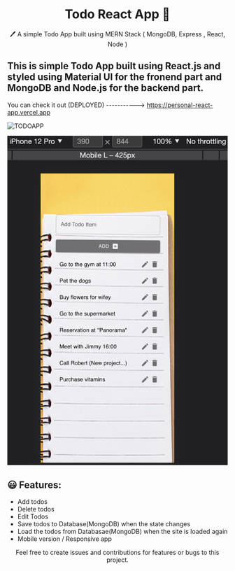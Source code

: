 <h1 align='center'> Todo React App  📝</h1>  
<p align="center">
  🖊️ A simple Todo App built using MERN Stack ( MongoDB, Express , React, Node )</a>
</p>

## This is simple Todo App built using React.js and styled using Material UI for the fronend part and MongoDB and Node.js for the backend part.
You can check it out (DEPLOYED)   ----------->     https://personal-react-app.vercel.app

![TODOAPP](https://github.com/yordanmilenov/Personal-React-App/blob/main/Screenshot%202023-03-14%20at%2011.01.05.png)

![TODOAPP](https://github.com/yordanmilenov/Personal-React-App/blob/main/Screenshot%202023-03-14%20at%2010.30.18.png)

## 😃 Features:

- Add todos
- Delete todos
- Edit Todos
- Save todos to Database(MongoDB) when the state changes
- Load the todos from Databasae(MongoDB) when the site is loaded again
- Mobile version / Responsive app


<p align="center">
  Feel free to create issues and contributions for features or bugs to this project.
  </p>
